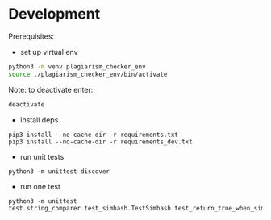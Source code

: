 # Development
Prerequisites:
- set up virtual env
```bash
python3 -m venv plagiarism_checker_env
source ./plagiarism_checker_env/bin/activate
```
Note: to deactivate enter:
```bash
deactivate
```
- install deps
```
pip3 install --no-cache-dir -r requirements.txt
pip3 install --no-cache-dir -r requirements_dev.txt
```
- run unit tests
```
python3 -m unittest discover
```
- run one test
```
python3 -m unittest test.string_comparer.test_simhash.TestSimhash.test_return_true_when_similar
```
